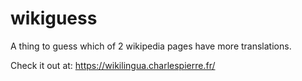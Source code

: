 # wikiguess

A thing to guess which of 2 wikipedia pages have more translations.

Check it out at: https://wikilingua.charlespierre.fr/
